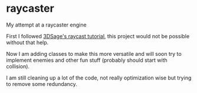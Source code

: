 # raycaster
My attempt at a raycaster engine

First I followed [3DSage's raycast tutorial](https://www.youtube.com/watch?v=gYRrGTC7GtA), this project would not be possible without that help.

Now I am adding classes to make this more versatile and will soon try to implement enemies and other fun stuff (probably should start with collision).

I am still cleaning up a lot of the code, not really optimization wise but trying to remove some redundancy.
